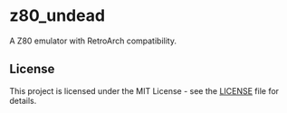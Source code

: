 # z80_undead

A Z80 emulator with RetroArch compatibility.

## License

This project is licensed under the MIT License - see the [LICENSE](LICENSE) file for details. 